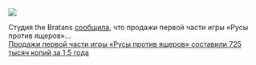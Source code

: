 <!--2025-04-07 12:50:31-->
<div class="yb">
  <div class="rss smaller1 habr"><img src="https://habrastorage.org/getpro/habr/upload_files/6bf/fa5/47d/6bffa547d4cd0e1c2209746cd7dd759a.jpg" /><p>Студия the Bratans <a href="https://app2top.ru/news/prodazhi-pervoj-chasti-rusov-protiv-yashherov-prevy-sili-725-ty-syach-kopij-za-poltora-goda-229258.html" rel="noopener noreferrer nofollow">сообщила</a>, что&nbsp;продажи первой части игры «Русы против ящеров»... <br><a class="light" href="https://habr.com/ru/news/898390/?utm_source=habrahabr&utm_medium=rss&utm_campaign=898390">Продажи первой части игры «Русы против ящеров» составили 725 тысяч копий за 1,5 года</a></div>
</div>
